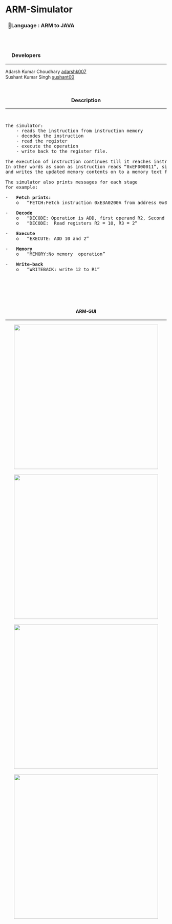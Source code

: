 # ARM-Simulator
### &nbsp;&nbsp;&#x1F4D8;Language : ARM to JAVA

<br><br>
<h3> &nbsp;&nbsp;&nbsp;&nbsp; Developers</h3>
    

-----------------------------------------------------------------------------------------------------------------------------------

Adarsh Kumar Choudhary  [adarshk007](https://github.com/adarshk007)
<br>
Sushant Kumar Singh        [sushant00](https://github.com/sushant00)

<br>
<h3 align="center"> Description</h3>

--------------------------------------------------------------------------------------------------------------------------------

<pre><p>
The simulator: 
    - reads the instruction from instruction memory
    - decodes the instruction
    - read the register
    - execute the operation
    - write back to the register file. 

The execution of instruction continues till it reaches instruction “swi 0x11”. 
In other words as soon as instruction reads “0xEF000011”, simulator stops 
and writes the updated memory contents on to a memory text file. 

The simulator also prints messages for each stage
for example:

-	<b>Fetch prints:</b>
    o	“FETCH:Fetch instruction 0xE3A0200A from address 0x0” 
    
-	<b>Decode</b>
    o	“DECODE: Operation is ADD, first operand R2, Second operand R3, destination register R1”
    o	“DECODE:  Read registers R2 = 10, R3 = 2”
    
-	<b>Execute</b>
    o	“EXECUTE: ADD 10 and 2”
    
-	<b>Memory</b>
    o	“MEMORY:No memory  operation”
    
-	<b>Write-back</b>
    o	“WRITEBACK: write 12 to R1”

    
</p></pre>
<br>
<br>

<h4 align="center">ARM-GUI</h4>

--------------------------------------------------------------------------------------------------------------------------------

<p align="center">
<img src="https://user-images.githubusercontent.com/23396919/34083182-01a29c4c-e392-11e7-9291-fbe084ae892c.png" width="450"></img><br><br>
<img src="https://user-images.githubusercontent.com/23396919/34083179-fe96f534-e391-11e7-80f6-99007d6b6aba.png" width="450"></img><br><br>
<img src="https://user-images.githubusercontent.com/23396919/34083176-fb1044c4-e391-11e7-8d2f-77120ef47e44.png" width="450"></img><br><br>
<img src="https://user-images.githubusercontent.com/23396919/34083176-fb1044c4-e391-11e7-8d2f-77120ef47e44.png" width="450"></img><br><br>
</p>
